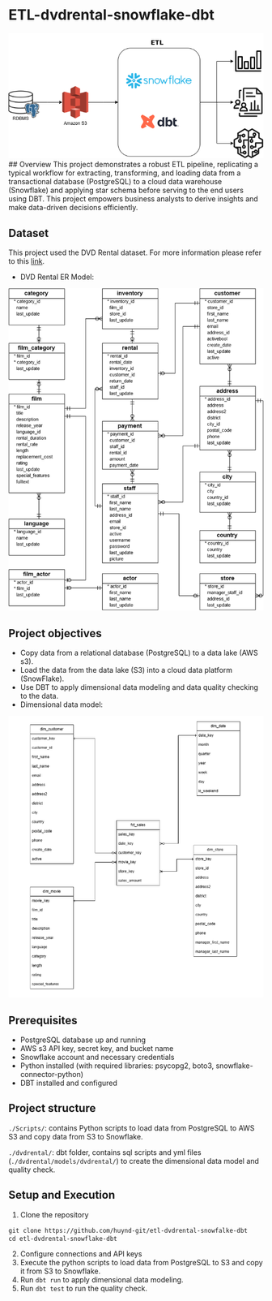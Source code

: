 # ETL-dvdrental-snowflake-dbt
<img title='workflow' src='./img/dvdrental-workflow.png'>
## Overview
This project demonstrates a robust ETL pipeline, replicating a typical workflow for extracting, transforming, and loading data from a transactional database (PostgreSQL) to a cloud data warehouse (Snowflake) and applying star schema before serving to the end users using DBT. This project empowers business analysts to derive insights and make data-driven decisions efficiently.

## Dataset
This project used the DVD Rental dataset. For more information please refer to this [link](https://www.postgresqltutorial.com/postgresql-getting-started/postgresql-sample-database/).

- DVD Rental ER Model:
<img title='dvd-rental-database-diagram' src='./img/dvd-rental-database-diagram.png'>

## Project objectives
- Copy data from a relational database (PostgreSQL) to a data lake (AWS s3).
- Load the data from the data lake (S3) into a cloud data platform (SnowFlake).
- Use DBT to apply dimensional data modeling and data quality checking to the data.
- Dimensional data model:
<img title='Dimensional data model' src='./img/dvdrental1.png'>

## Prerequisites
- PostgreSQL database up and running
- AWS s3 API key, secret key, and bucket name
- Snowflake account and necessary credentials
- Python installed (with required libraries: psycopg2, boto3, snowflake-connector-python)
- DBT installed and configured

## Project structure
`./Scripts/`: contains Python scripts to load data from PostgreSQL to AWS S3 and copy data from S3 to Snowflake.

`./dvdrental/`: dbt folder, contains sql scripts and yml files (`./dvdrental/models/dvdrental/`) to create the dimensional data model and quality check.

## Setup and Execution
1. Clone the repository 
```
git clone https://github.com/huynd-git/etl-dvdrental-snowfalke-dbt
cd etl-dvdrental-snowflake-dbt
```
2. Configure connections and API keys
3. Execute the python scripts to load data from PostgreSQL to S3 and copy it from S3 to Snowflake.
4. Run `dbt run` to apply dimensional data modeling.
5. Run `dbt test` to run the quality check.

